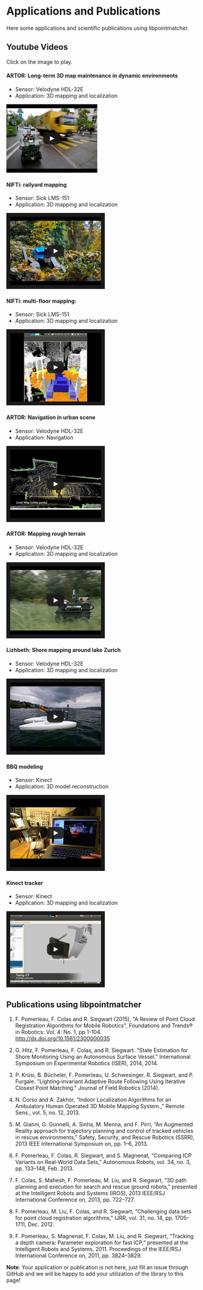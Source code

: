 # Applications and Publications
Here some applications and scientific publications using libpointmatcher.

## Youtube Videos
Click on the image to play.


#### ARTOR: Long-term 3D map maintenance in dynamic environments
- Sensor: Velodyne HDL-32E
- Application: 3D mapping and localization


<a href="https://www.youtube.com/watch?v=cMgLyLpnsoU" target="_blank">
 <img src="images/youtubeCovers/cMgLyLpnsoU.jpg" width="240" height="180"/>
</a>

#### NIFTi: railyard mapping
- Sensor: Sick LMS-151
- Application: 3D mapping and localization

<a href="https://www.youtube.com/watch?v=ygIvzWVfPYk" target="_blank">
<img src="images/youtubeCovers/ygIvzWVfPYk.jpg"
 width="240" height="180" border="10" />
</a>


#### NIFTi: multi-floor mapping: 
- Sensor: Sick LMS-151
- Application: 3D mapping and localization

<a href="https://www.youtube.com/watch?v=lP5Mj-TGaiw" target="_blank">
<img src="images/youtubeCovers/lP5Mj-TGaiw.jpg" 
 width="240" height="180" border="10" />
</a>


#### ARTOR: Navigation in urban scene
- Sensor: Velodyne HDL-32E
- Application: Navigation

<a href="https://www.youtube.com/watch?v=UCCAUf64tD0" target="_blank">
<img src="images/youtubeCovers/UCCAUf64tD0.jpg" 
 width="240" height="180" border="10" />
</a>



#### ARTOR: Mapping rough terrain
- Sensor: Velodyne HDL-32E
- Application: 3D mapping and localization

<a href="https://www.youtube.com/watch?v=M5Y99o7um88" target="_blank">
<img src="images/youtubeCovers/M5Y99o7um88.jpg" 
 width="240" height="180" border="10" />
</a>


#### Lizhbeth: Shore mapping around lake Zurich
- Sensor: Velodyne HDL-32E
- Application: 3D mapping and localization

<a href="https://www.youtube.com/watch?v=g8l-Xq4qYeE" target="_blank">
<img src="images/youtubeCovers/g8l-Xq4qYeE.jpg" 
 width="240" height="180" border="10" />
</a>



#### BBQ modeling
- Sensor: Kinect
- Application: 3D model reconstruction
 
<a href="https://www.youtube.com/watch?v=rIZud3F5IJw" target="_blank">
<img src="images/youtubeCovers/rIZud3F5IJw.jpg" 
 width="240" height="180" border="10" />
</a>



#### Kinect tracker
- Sensor: Kinect
- Application: 3D mapping and localization

<a href="https://www.youtube.com/watch?v=McxpJGOZTPs" target="_blank">
<img src="images/youtubeCovers/McxpJGOZTPs.jpg" 
 width="240" height="180" border="10" />
</a>



## Publications using libpointmatcher
1. F. Pomerleau, F. Colas and R. Siegwart (2015), "A Review of Point Cloud Registration Algorithms for Mobile Robotics", Foundations and Trends® in Robotics: Vol. 4: No. 1, pp 1-104. http://dx.doi.org/10.1561/2300000035

1. G. Hitz, F. Pomerleau, F. Colas, and R. Siegwart. "State Estimation for Shore Monitoring Using an Autonomous Surface Vessel." International Symposium on Experimental Robotics (ISER), 2014, 2014.

1. P. Krüsi, B. Bücheler, F. Pomerleau, U. Schwesinger, R. Siegwart, and P. Furgale. "Lighting‐invariant Adaptive Route Following Using Iterative Closest Point Matching." Journal of Field Robotics (2014).

1. N. Corso and A. Zakhor, “Indoor Localization Algorithms for an Ambulatory Human Operated 3D Mobile Mapping System.,” Remote Sens., vol. 5, no. 12, 2013.

1. M. Gianni, G. Gonnelli, A. Sinha, M. Menna, and F. Pirri, “An Augmented Reality approach for trajectory planning and control of tracked vehicles in rescue environments,” Safety, Security, and Rescue Robotics (SSRR), 2013 IEEE International Symposium on, pp. 1–6, 2013.
 
1.	F. Pomerleau, F. Colas, R. Siegwart, and S. Magnenat, “Comparing ICP Variants on Real-World Data Sets,” Autonomous Robots, vol. 34, no. 3, pp. 133–148, Feb. 2013.

2.	F. Colas, S. Mahesh, F. Pomerleau, M. Liu, and R. Siegwart, “3D path planning and execution for search and rescue ground robots,” presented at the Intelligent Robots and Systems (IROS), 2013 IEEE/RSJ International Conference on, 2013, pp. 722–727.

3.	F. Pomerleau, M. Liu, F. Colas, and R. Siegwart, “Challenging data sets for point cloud registration algorithms,” IJRR, vol. 31, no. 14, pp. 1705–1711, Dec. 2012.

4.	F. Pomerleau, S. Magnenat, F. Colas, M. Liu, and R. Siegwart, “Tracking a depth camera: Parameter exploration for fast ICP,” presented at the Intelligent Robots and Systems, 2011. Proceedings of the IEEE/RSJ International Conference on, 2011, pp. 3824–3829.


**Note**: Your application or publication is not here, just fill an issue through GitHub and we will be happy to add your utilization of the library to this page!
